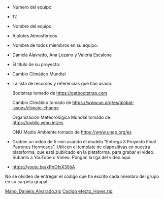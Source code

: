 
- Número del equipo:
- 12
- Nombre del equipo:
- Ajolotes Atmosféricos
- Nombre de todos miembros en su equipo:
- Daniela Alavrado, Ana Lozano y Valeria Escalona
- El título de su proyecto:
- Cambio Climático Mundial
- La lista de recursos y referencias que han usado:
    
    Bootstrap tomado de https://getbootstrap.com  
    
    Cambio Climático tomado de https://www.un.org/es/global-issues/climate-change
    
    Organización Meteorológica Mundial tomado de https://public.wmo.int/es
    
    ONU Medio Ambiente tomado de https://www.unep.org/es 

- Graben un video de 5-min usando el modelo “Entrega 3 Proyecto Final Patrones Hermosos”. Utilicen el template de diapositivas en nuestra plataforma, que está publicado en la plataforma, para grabar el video. Subanlo a YouTube o Vimeo. Pongan la liga del vídeo aquí: 
- https://youtu.be/xPpOfsX30bA 

No se olviden de entregar el código que ha escrito cada miembro del grupo en su carpeta grupal.

[Mano_Daniela_Alvarado.zip](https://github.com/PatronesHermosos/proyecto-final-2da-intro/files/6760576/Mano_Daniela_Alvarado.zip)
[Codigo efecto_Hover.zip](https://github.com/PatronesHermosos/proyecto-final-2da-intro/files/6760720/Codigo.efecto_Hover.zip)

